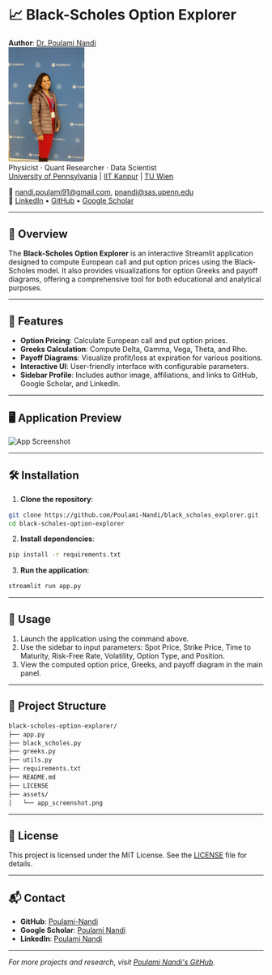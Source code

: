 # 📈 Black-Scholes Option Explorer

**Author**: [Dr. Poulami Nandi](https://www.linkedin.com/in/poulami-nandi/)  
<img src="https://github.com/Poulami-Nandi/IV_surface_analyzer/raw/main/images/own/own_image.jpg" alt="Profile" width="150"/>  
Physicist · Quant Researcher · Data Scientist  
[University of Pennsylvania](https://live-sas-physics.pantheon.sas.upenn.edu/people/poulami-nandi) | [IIT Kanpur](https://www.iitk.ac.in/) | [TU Wien](http://www.itp.tuwien.ac.at/CPT/index.htm?date=201838&cats=xbrbknmztwd)

📧 [nandi.poulami91@gmail.com](mailto:nandi.poulami91@gmail.com), [pnandi@sas.upenn.edu](mailto:pnandi@sas.upenn.edu)  
🔗 [LinkedIn](https://www.linkedin.com/in/poulami-nandi-a8a12917b/) • [GitHub](https://github.com/Poulami-Nandi) • [Google Scholar](https://scholar.google.co.in/citations?user=bOYJeAYAAAAJ&hl=en)

---

## 🧭 Overview

The **Black-Scholes Option Explorer** is an interactive Streamlit application designed to compute European call and put option prices using the Black-Scholes model. It also provides visualizations for option Greeks and payoff diagrams, offering a comprehensive tool for both educational and analytical purposes.

---

## 🚀 Features

- **Option Pricing**: Calculate European call and put option prices.
- **Greeks Calculation**: Compute Delta, Gamma, Vega, Theta, and Rho.
- **Payoff Diagrams**: Visualize profit/loss at expiration for various positions.
- **Interactive UI**: User-friendly interface with configurable parameters.
- **Sidebar Profile**: Includes author image, affiliations, and links to GitHub, Google Scholar, and LinkedIn.

---

## 🖥️ Application Preview

![App Screenshot](assets/app_screenshot.png)

---

## 🛠️ Installation

1. **Clone the repository**:
```bash
git clone https://github.com/Poulami-Nandi/black_scholes_explorer.git
cd black-scholes-option-explorer
```

2. **Install dependencies**:
```bash
pip install -r requirements.txt
```

3. **Run the application**:
```bash
streamlit run app.py
```

---

## 🧪 Usage

1. Launch the application using the command above.
2. Use the sidebar to input parameters: Spot Price, Strike Price, Time to Maturity, Risk-Free Rate, Volatility, Option Type, and Position.
3. View the computed option price, Greeks, and payoff diagram in the main panel.

---

## 📂 Project Structure
```bash
black-scholes-option-explorer/
├── app.py
├── black_scholes.py
├── greeks.py
├── utils.py
├── requirements.txt
├── README.md
├── LICENSE
├── assets/
│   └── app_screenshot.png
```

---

## 📄 License

This project is licensed under the MIT License. See the [LICENSE](LICENSE) file for details.

---

## 📬 Contact

- **GitHub**: [Poulami-Nandi](https://github.com/Poulami-Nandi)
- **Google Scholar**: [Poulami Nandi](https://scholar.google.com/citations?user=cZVRJvwAAAAJ&hl=en)
- **LinkedIn**: [Poulami Nandi](https://www.linkedin.com/in/poulami-nandi/)

---

*For more projects and research, visit [Poulami Nandi's GitHub](https://github.com/Poulami-Nandi).*

